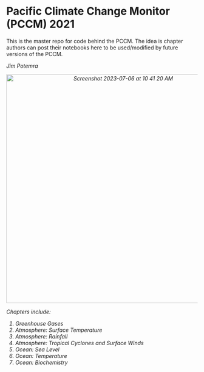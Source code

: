 # Pacific Climate Change Monitor (PCCM) 2021
This is the master repo for code behind the PCCM.  The idea is chapter authors can post their notebooks here to be used/modified by future versions of the PCCM.

<em> Jim Potemra

<center>
<img height="600" alt="Screenshot 2023-07-06 at 10 41 20 AM" src="https://github.com/jpotemra/PCCM/assets/4795284/a58aa034-9d2f-4a0f-9e08-a6893d175fdc">
</center>

Chapters include:
<ol>
  <li>Greenhouse Gases</li>
  <li>Atmosphere: Surface Temperature</li>
  <li>Atmosphere: Rainfall</li>
  <li>Atmosphere: Tropical Cyclones and Surface Winds</li>
  <li>Ocean: Sea Level</li>
  <li>Ocean: Temperature</li>
  <li>Ocean: Biochemistry</li>
</ol>
